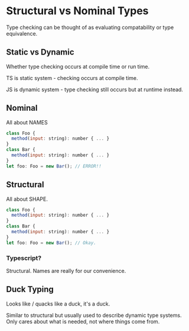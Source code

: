 # Structural vs Nominal Types

Type checking can be thought of as evaluating compatability or type equivalence.

## Static vs Dynamic

Whether type checking occurs at compile time or run time.

TS is static system - checking occurs at compile time.

JS is dynamic system - type checking still occurs but at runtime instead.

## Nominal

All about NAMES

```js
class Foo {
  method(input: string): number { ... }
}
class Bar {
  method(input: string): number { ... }
}
let foo: Foo = new Bar(); // ERROR!!
```

## Structural

All about SHAPE.

```js
class Foo {
  method(input: string): number { ... }
}
class Bar {
  method(input: string): number { ... }
}
let foo: Foo = new Bar(); // Okay.
```

### Typescript?

Structural. Names are really for our convenience.

## Duck Typing

Looks like / quacks like a duck, it's a duck.

Similar to structural but usually used to describe dynamic type systems. Only cares about what is needed, not where things come from.
